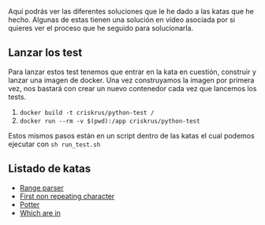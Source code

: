Aquí podrás ver las diferentes soluciones que le he dado a las katas que he hecho.
Algunas de estas tienen una solución en vídeo asociada por si quieres ver el proceso
que he seguido para solucionarla.

## Lanzar los test 

Para lanzar estos test tenemos que entrar en la kata en cuestión, construir y lanzar una imagen de docker. Una vez construyamos la imagen por primera vez, nos bastará con crear un nuevo contenedor cada vez que lancemos los tests.

1. `docker build -t criskrus/python-test /`
2. `docker run --rm -v $(pwd):/app criskrus/python-test`

Estos mismos pasos están en un script dentro de las katas el cual podemos ejecutar
con `sh run_test.sh`

## Listado de katas

- [Range parser](2021-05-07-range-parser)
- [First non repeating character](2021-05-14-first-non-repeating-character)
- [Potter](2021-05-28-potter-kata)
- [Which are in](2021-06-18-which-are-in)
